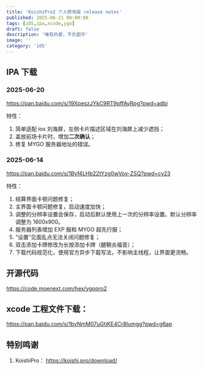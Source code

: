 ```yaml
---
title: 'KoishiPro2 个人修改版 release notes'
published: 2025-06-21 00:00:00
tags: [iOS,ipa,xcode,ygo]
draft: false
description: '唯有热爱，不负韶华'
image: ''
category: 'iOS'
---
```

## IPA 下载
### 2025-06-20
https://pan.baidu.com/s/19XpeszJYkC9RT9pffAyRpg?pwd=adbi 

特性：
1. 简单适配 ios 刘海屏，左侧卡片描述区域在刘海屏上减少遮挡；
2. 盖放前场卡片时，增加**二次确认**；
3. 修复 MYGO 服务器地址的错误。


### 2025-06-14
https://pan.baidu.com/s/1Byf4LHb22tYzg0wVov-ZSQ?pwd=cy23  

特性：
1. 结算界面卡顿问题修复；
2. 主界面卡顿问题修复，启动速度加快；
3. 调整的分辨率设置会保存，启动后默认使用上一次的分辨率设置。默认分辨率调整为 1600x900。
4. 服务器列表增加 EXP 服和 MYGO 超先行服；
5. “设置”见面乱点无法关闭问题修复；
6. 双击添加卡牌修改为长按添加卡牌（腱鞘炎福音）；
7. 下载代码规范化，使用官方异步下载写法，不影响主线程，让界面更流畅。


## 开源代码
https://code.moenext.com/hex/ygopro2  


## xcode 工程文件下载：  
https://pan.baidu.com/s/1bvNmM07uGtjKE4Cr8Iumgg?pwd=g6ap  

## 特别鸣谢
1. KoishiPro： https://koishi.pro/download/

